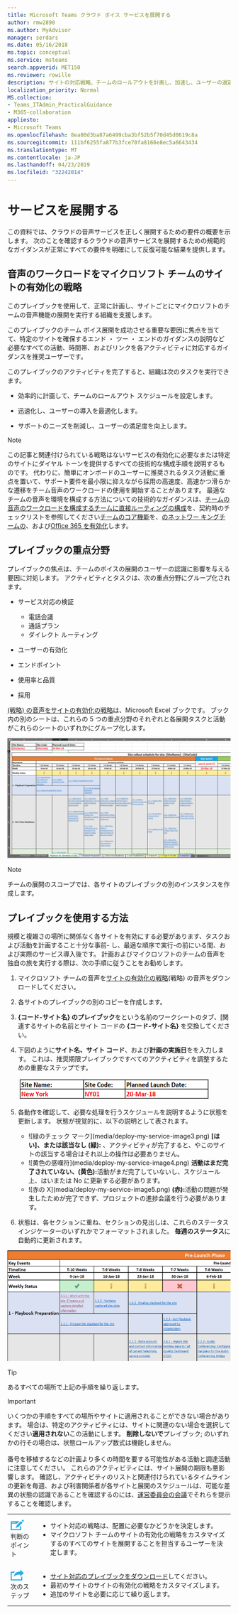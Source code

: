 ```yaml
---
title: Microsoft Teams クラウド ボイス サービスを展開する
author: rmw2890
ms.author: MyAdvisor
manager: serdars
ms.date: 05/16/2018
ms.topic: conceptual
ms.service: msteams
search.appverid: MET150
ms.reviewer: rowille
description: サイトの対応戦略、チームのロールアウトを計画し、加速し、ユーザーの選定、品質、および満足度の認識を最適化をダウンロードします。
localization_priority: Normal
MS.collection:
- Teams_ITAdmin_PracticalGuidance
- M365-collaboration
appliesto:
- Microsoft Teams
ms.openlocfilehash: 8ea80d3ba87a6499cba3bf52b5f70d45d0619c8a
ms.sourcegitcommit: 111bf6255fa877b3fce70fa8166e8ec5a6643434
ms.translationtype: MT
ms.contentlocale: ja-JP
ms.lasthandoff: 04/23/2019
ms.locfileid: "32242014"
---
```

# <a name="deploy-my-service"></a>サービスを展開する

この資料では、クラウドの音声サービスを正しく展開するための要件の概要を示します。 次のことを確認するクラウドの音声サービスを展開するための規範的なガイダンスが正常にすべての要件を明確にして反復可能な結果を提供します。

## <a name="site-enablement-playbook-for-microsoft-teams-voice-workloads"></a>音声のワークロードをマイクロソフト チームのサイトの有効化の戦略

このプレイブックを使用して、正常に計画し、サイトごとにマイクロソフトのチームの音声機能の展開を実行する組織を支援します。

このプレイブックのチーム ボイス展開を成功させる重要な要因に焦点を当てて、特定のサイトを確保するエンド ・ ツー ・ エンドのガイダンスの説明など必要なすべての活動、時間帯、およびリンクを各アクティビティに対応するガイダンスを推奨ユーザーです。

このプレイブックのアクティビティを完了すると、組織は次のタスクを実行できます。

-   効率的に計画して、チームのロールアウト スケジュールを設定します。

-   迅速化し、ユーザーの導入を最適化します。

-   サポートのニーズを削減し、ユーザーの満足度を向上します。

> [!NOTE]
> この記事と関連付けられている戦略はないサービスの有効化に必要なまたは特定のサイトにダイヤル トーンを提供するすべての技術的な構成手順を説明するものです。 代わりに、簡単にオンボードのユーザーに推奨されるタスク活動に重点を置いて、サポート要件を最小限に抑えながら採用の高速度、高速かつ滑らかな遷移をチーム音声のワークロードの使用を開始することがあります。 最適なチームの音声を環境を構成する方法についての技術的なガイダンスは、[チームの音声のワークロードを構成する](onboarding-checklist-configure-cloud-voice-workloads-in-Microsoft-Teams.md)[チームに直接ルーティングの構成](onboarding-checklist-configure-direct-routing-in-Microsoft-Teams.md)を、契約時のチェックリストを参照してください[チームのコア機能](onboarding-checklist-configure-microsoft-teams-core-capabilities.md)を、[のネットワー キングチームの](onboarding-checklist-configure-networking.md)、および[Office 365 を有効化](onboarding-checklist-enable-office-365.md)します。

<!--ENDOFSECTION-->

## <a name="playbook-focus-areas"></a>プレイブックの重点分野

プレイブックの焦点は、チームのボイスの展開のユーザーの認識に影響を与える要因に対処します。 アクティビティとタスクは、次の重点分野にグループ化されます。

-   サービス対応の検証
    - 電話会議
    - 通話プラン
    - ダイレクト ルーティング

-   ユーザーの有効化

-   エンドポイント

-   使用率と品質

-   採用

[(戦略) の音声をサイトの有効化の戦略](https://github.com/MicrosoftDocs/OfficeDocs-SkypeForBusiness/blob/live/Teams/downloads/site-enablement-playbook-for-voice-(playbook).xlsx?raw=true)は、Microsoft Excel ブックです。 ブック内の別のシートは、これらの 5 つの重点分野のそれぞれと各展開タスクと活動がこれらのシートのいずれかにグループ化します。

![プレイブックのスクリーン ショット](media/deploy-my-service-image1.png "プレイブックのスクリーン ショット")

> [!NOTE]
> チームの展開のスコープでは、各サイトのプレイブックの別のインスタンスを作成します。

<!--ENDOFSECTION-->

## <a name="how-to-use-the-playbook"></a>プレイブックを使用する方法

規模と複雑さの場所に関係なく各サイトを有効にする必要があります、タスクおよび活動を計画すること十分な事前- し、最適な順序で実行-の前にいる間、および実際のサービス導入後です。 計画およびマイクロソフトのチームの音声を独自の旅を実行する際は、次の手順に従うことをお勧めします。

1. マイクロソフト チームの音声を[サイトの有効化の戦略](https://github.com/MicrosoftDocs/OfficeDocs-SkypeForBusiness/blob/live/Teams/downloads/site-enablement-playbook-for-voice-(playbook).xlsx?raw=true)(戦略) の音声をダウンロードしてください。

2. 各サイトのプレイブックの別のコピーを作成します。

3. **{コード-サイト名} のプレイブック**をという名前のワークシートのタブ、[関連するサイトの名前とサイト コードの **{コード-サイト名}** を交換してください。

4. 下図のように**サイト名、サイト コード**、および**計画の実施日**をを入力します。 これは、推奨期限プレイブックですべてのアクティビティを調整するための重要なステップです。

   ![ニューヨークのサイト名、サイト コード NY01、18-20-3 月 3 日の予定日を使用した例](media/deploy-my-service-image2.png "ニューヨークのサイト名、サイト コード NY01、18-20-3 月 3 日の予定日を使用した例")

5. 各動作を確認して、必要な処理を行うスケジュールを説明するように状態を更新します。 状態が視覚的に、以下の説明として表されます。
   <ul>
   <li>![緑のチェック マーク](media/deploy-my-service-image3.png) <strong>[はい]、または該当なし (緑):</strong> 、アクティビティが完了すると、やこのサイトの該当する場合はそれ以上の操作は必要ありません。</li>
   <li>![黄色の感嘆符](media/deploy-my-service-image4.png) <strong>活動はまだ完了されていない、(黄色):</strong>活動がまだ完了していないし、スケジュール上、はいまたは No に更新する必要があります。</li>
   <li>![赤の X](media/deploy-my-service-image5.png) <strong>(赤):</strong>活動の問題が発生したためが完了できず、プロジェクトの進捗会議を行う必要があります。</li></ul>

6. 状態は、各セクションに重ね、セクションの見出しは、これらのステータス インジケーターのいずれかでフォーマットされました。 **毎週のステータス**に自動的に更新されます。

![毎週の状態のロールアップ、プレイブックでのスクリーン ショット](media/deploy-my-service-image6.png "毎週の状態のロールアップ、プレイブックでのスクリーン ショット")

> [!TIP]
> あるすべての場所で上記の手順を繰り返します。

> [!IMPORTANT]
> いくつかの手順をすべての場所やサイトに適用されることができない場合があります。 場合は、特定のアクティビティには、サイトに関連のない場合を選択してください**適用されない**この活動にします。 **削除しないで**プレイブック; のいずれかの行その場合は、状態ロールアップ数式は機能しません。<br/><br/>
番号を移植するなどの計画より多くの時間を要する可能性がある活動と調達活動に注意してください。 これらのアクティビティには、サイト展開の期限も悪影響します。 確認し、アクティビティのリストと関連付けられているタイムラインの更新を毎週、および利害関係者が各サイトと展開のスケジュールは、可能な差異の状態の認識であることを確認するのには、[運営委員会の会議](https://docs.microsoft.com/MicrosoftTeams/envision-steering-committee-complete-guide)でそれらを提示することを確認します。

<table>
<tr><td><img src="media/audio_conferencing_image7.png" alt=""/> <br/>判断のポイント</td><td><ul><li>サイト対応の戦略は、配置に必要なかどうかを決定します。</li><li>マイクロソフト チームのサイトの有効化の戦略をカスタマイズするのすべてのサイトを展開することを担当するユーザーを決定します。</li></ul></td></tr>
<tr><td><img src="media/audio_conferencing_image9.png" alt=""/><br/>次のステップ</td><td><ul><li><a href="https://github.com/MicrosoftDocs/OfficeDocs-SkypeForBusiness/blob/live/Teams/downloads/site-enablement-playbook-for-voice-(playbook).xlsx?raw=true" data-raw-source="[Download the Site Enablement Playbook](https://github.com/MicrosoftDocs/OfficeDocs-SkypeForBusiness/blob/live/Teams/downloads/site-enablement-playbook-for-voice-(playbook).xlsx?raw=true)">サイト対応のプレイブックをダウンロード</a>してください。</li><li>最初のサイトのサイトの有効化の戦略をカスタマイズします。</li><li>追加のサイトを必要に応じて繰り返します。</li></ul></td></tr>
</table>

<!--ENDOFSECTION-->